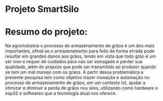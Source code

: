 # Projeto SmartSilo

# Resumo do projeto: 
Na agroindústria o processo de armazenamento de grãos é um dos mais importantes, 
afinal se o armazenamento para feito de forma errada pode resultar em grandes danos aos grãos, 
tendo em vista que todo grão é um ser vivo e requer de cuidados para não ser estragado e perder sua qualidade, 
além do prejuízo que pode ser transmitido ao produtor quando se tem um mal manejo com os grãos. 
A partir dessa problemática a presente pesquisa tem como objetivo trazer inovação e automação no processo de armazenamento de grãos, em um contexto Iot, ajudar a otimizar e diminuir a perda de grãos nos silos, 
utilizando como hardware o esp32 e softwares que a tecnologia atual nos oferece.

